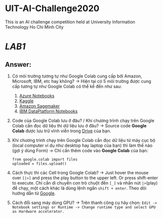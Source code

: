 # UIT-AI-Challenge2020
This is an AI challenge competition held at University Information Technology Ho Chi Minh City 

# *LAB1*
## Answer:
  1. Có môi trường tương tự như Google Colab cung cấp bởi Amazon, Microsoft, IBM, etc hay không?
    -> Hiện tại có 5 môi trường được cung cấp tương tự như Google Colab có thể kể đến như sau:
      1. [Azure Notebooks](https://notebooks.azure.com/)
      2. [Kaggle](https://www.kaggle.com/google-cloud)
      3. [Amazon Sagemaker](https://aws.amazon.com/sagemaker/)
      4. [IBM DataPlatform Notebooks](https://dataplatform.cloud.ibm.com/docs/content/wsj/analyze-data/notebooks-parent.html)
      
  23. Code của Google Colab lưu ở đâu? / Khi chương trình chạy trên Google Colab cần đọc dữ liệu thì dữ liệu lưu ở đâu?
    -> Source code **Google Colab** được lưu trữ vĩnh viễn trong [Drive](https://colab.research.google.com/notebooks/io.ipynb#scrollTo=u22w3BFiOveA) của bạn. 
    
  4. Khi chương trình chạy trên Google Colab cần đọc dữ liệu từ máy cục bộ (local computer ví dụ như desktop hay laptop của bạn) thì làm thế nào (gợi ý dùng Form)
    -> Chỉ cần thêm code vào **Google Colab** của bạn:
      ```
      from google.colab import files
      uploaded = files.upload()
      ```
  5. Cách thực thi các Cell trong Google Colab?
      -> Just hover the mouse over `[|>]` and press the play button to the upper left. Or press shift-enter to execute. Chỉ cần di chuyển con trỏ chuột đến `[_]` và nhấn nút `|>`(play) để chạy, một cách khác là dùng lệnh ngắn `shift + enter`. Theo dõi hướng dẫn từ [Google](https://colab.research.google.com/github/tensorflow/examples/blob/master/courses/udacity_intro_to_tensorflow_for_deep_learning/l01c01_introduction_to_colab_and_python.ipynb#scrollTo=F8YVA_634OFk).
      
  6. Cách đổi sang máy dùng GPU?
  -> Trên thanh công cụ hãy chọn: `Edit -> Notebook settings or Runtime -> Change runtime type and select GPU as Hardware accelerator.`

  

